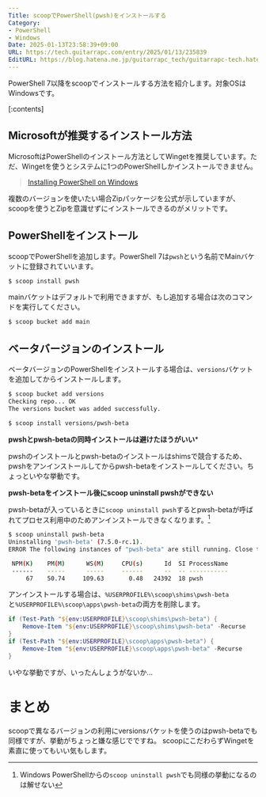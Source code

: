 ```yaml
---
Title: scoopでPowerShell(pwsh)をインストールする
Category:
- PowerShell
- Windows
Date: 2025-01-13T23:58:39+09:00
URL: https://tech.guitarrapc.com/entry/2025/01/13/235839
EditURL: https://blog.hatena.ne.jp/guitarrapc_tech/guitarrapc-tech.hatenablog.com/atom/entry/6802418398319871069
---
```


PowerShell 7以降をscoopでインストールする方法を紹介します。対象OSはWindowsです。

[:contents]

## Microsoftが推奨するインストール方法

MicrosoftはPowerShellのインストール方法としてWingetを推奨しています。ただ、Wingetを使うとシステムに1つのPowerShellしかインストールできません。

> [Installing PowerShell on Windows](https://learn.microsoft.com/en-us/powershell/scripting/install/installing-powershell-on-windows?view=powershell-7.4)

複数のバージョンを使いたい場合Zipパッケージを公式が示していますが、scoopを使うとZipを意識せずにインストールできるのがメリットです。

## PowerShellをインストール

scoopでPowerShellを追加します。PowerShell 7は`pwsh`という名前でMainバケットに登録されていいます。

```sh
$ scoop install pwsh
```

mainバケットはデフォルトで利用できますが、もし追加する場合は次のコマンドを実行してください。

```sh
$ scoop bucket add main
```

## ベータバージョンのインストール

ベータバージョンのPowerShellをインストールする場合は、`versions`バケットを追加してからインストールします。

```sh
$ scoop bucket add versions
Checking repo... OK
The versions bucket was added successfully.
```

```sh
$ scoop install versions/pwsh-beta
```

**pwshとpwsh-betaの同時インストールは避けたほうがいい***

pwshのインストールとpwsh-betaのインストールはshimsで競合するため、pwshをアンインストールしてからpwsh-betaをインストールしてください。ちょっといやな挙動です。

**pwsh-betaをインストール後にscoop uninstall pwshができない**

pwsh-betaが入っているときに`scoop uninstall pwsh`するとpwsh-betaが呼ばれてプロセス利用中のためアンインストールできなくなります。[^1]

```sh
$ scoop uninstall pwsh-beta
Uninstalling 'pwsh-beta' (7.5.0-rc.1).
ERROR The following instances of "pwsh-beta" are still running. Close them and try again.

 NPM(K)    PM(M)      WS(M)     CPU(s)      Id  SI ProcessName
 ------    -----      -----     ------      --  -- -----------
     67    50.74     109.63       0.48   24392  18 pwsh
```

アンインストールする場合は、`%USERPROFILE%\scoop\shims\pwsh-beta`と`%USERPROFILE%\scoop\apps\pwsh-beta`の両方を削除します。

```ps1
if (Test-Path "${env:USERPROFILE}\scoop\shims\pwsh-beta") {
    Remove-Item "${env:USERPROFILE}\scoop\shims\pwsh-beta" -Recurse
}
if (Test-Path "${env:USERPROFILE}\scoop\apps\pwsh-beta") {
    Remove-Item "${env:USERPROFILE}\scoop\apps\pwsh-beta" -Recurse
}
```

いやな挙動ですが、いったんしょうがないか...

[^1]: Windows PowerShellからの`scoop uninstall pwsh`でも同様の挙動になるのは解せない

# まとめ

scoopで異なるバージョンの利用にversionsバケットを使うのはpwsh-betaでも同様ですが、挙動がちょっと嫌な感じでですね。
scoopにこだわらずWingetを素直に使ってもいい気もします。

